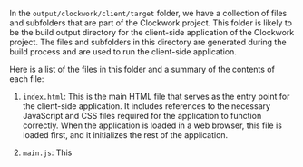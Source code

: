 In the `output/clockwork/client/target` folder, we have a collection of files and subfolders that are part of the Clockwork project. This folder is likely to be the build output directory for the client-side application of the Clockwork project. The files and subfolders in this directory are generated during the build process and are used to run the client-side application.

Here is a list of the files in this folder and a summary of the contents of each file:

1. `index.html`: This is the main HTML file that serves as the entry point for the client-side application. It includes references to the necessary JavaScript and CSS files required for the application to function correctly. When the application is loaded in a web browser, this file is loaded first, and it initializes the rest of the application.

2. `main.js`: This 